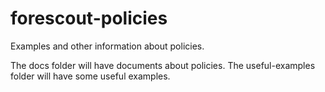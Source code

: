 # forescout-policies
Examples and other information about policies.

The docs folder will have documents about policies.
The useful-examples folder will have some useful examples.





